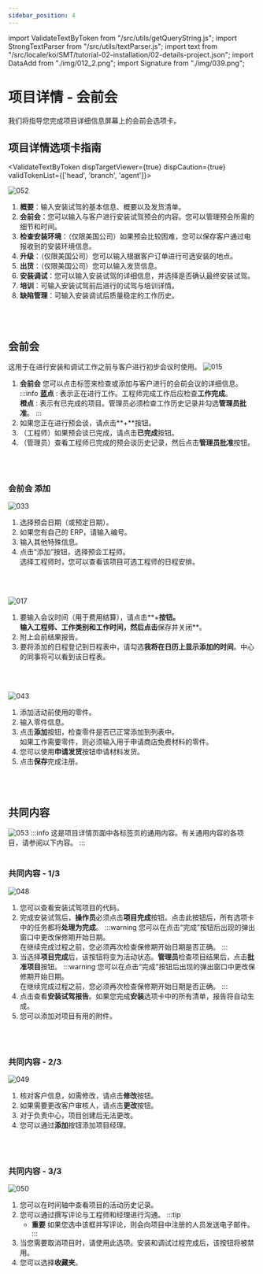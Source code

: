 ```yaml
---
sidebar_position: 4
---
```


import ValidateTextByToken from "/src/utils/getQueryString.js";
import StrongTextParser from "/src/utils/textParser.js";
import text from "/src/locale/ko/SMT/tutorial-02-installation/02-details-project.json";
import DataAdd from "./img/012_2.png";
import Signature from "./img/039.png";

# 项目详情 - 会前会

我们将指导您完成项目详细信息屏幕上的会前会选项卡。

## 项目详情选项卡指南

<ValidateTextByToken dispTargetViewer={true} dispCaution={true} validTokenList={['head', 'branch', 'agent']}>

![052](./img/052.png)
1. **概要**：输入安装试驾的基本信息、概要以及发货清单。
1. **会前会**：您可以输入与客户进行安装试驾预会的内容。您可以管理预会所需的细节和时间。
1. **检查安装环境**：（仅限美国公司）如果预会比较困难，您可以保存客户通过电报收到的安装环境信息。
1. **升级**：（仅限美国公司）您可以输入根据客户订单进行可选安装的地点。
1. **出货**：（仅限美国公司）您可以输入发货信息。
1. **安装调试**：您可以输入安装试驾的详细信息，并选择是否确认最终安装试驾。
1. **培训**：可输入安装试驾前后进行的试驾与培训详情。 
1. **缺陷管理**：可输入安装调试后质量稳定的工作历史。
<br/>
<br/>

## 会前会
这用于在进行安装和调试工作之前与客户进行初步会议时使用。
![015](./img/015.png)
1. **会前会** 您可以点击标签来检查或添加与客户进行的会前会议的详细信息。 
    :::info
    **蓝点** : 表示正在进行工作。工程师完成工作后应检查**工作完成**。
    <br/> **橙点** : 表示有已完成的项目。管理员必须检查工作历史记录并勾选**管理员批准**。
    :::
1. 如果您正在进行预会谈，请点击**+**按钮。
1. （工程师）如果预会谈已完成，请点击**已完成**按钮。
1. （管理员）查看工程师已完成的预会谈历史记录，然后点击**管理员批准**按钮。
<br/>
<br/>

### 会前会 添加
![033](./img/033.png)
1. 选择预会日期（或预定日期）。
1. 如果您有自己的 ERP，请输入编号。
1. 输入其他特殊信息。
1. 点击“添加”按钮，选择预会工程师。
<br/>选择工程师时，您可以查看该项目可选工程师的日程安排。
<br/>
<br/>

![017](./img/017.png)
1. 要输入会议时间（用于费用结算），请点击**+**按钮。<br/>输入工程师、工作类别和工作时间，然后点击**保存并关闭**。
1. 附上会前结果报告。
1. 要将添加的日程登记到日程表中，请勾选**我将在日历上显示添加的时间**。中心的同事将可以看到该日程表。
<br/>
<br/>

![043](./img/043.png)
1. 添加活动前使用的零件。
1. 输入零件信息。
1. 点击**添加**按钮，检查零件是否已正常添加到列表中。<br/>如果工作需要零件，则必须输入用于申请商店免费材料的零件。
1. 您可以使用**申请发货**按钮申请材料发货。
1. 点击**保存**完成注册。
<br/>
<br/>

## 共同内容

![053](./img/053.png)
:::info
    这是项目详情页面中各标签页的通用内容。有关通用内容的各项目，请参阅以下内容。
:::
<br/>
<br/>

### 共同内容 - 1/3
![048](./img/048.png)
1. 您可以查看安装试驾项目的代码。
1. 完成安装试驾后，**操作员**必须点击**项目完成**按钮。点击此按钮后，所有选项卡中的任务都将**处理为完成**。
    :::warning
    您可以在点击“完成”按钮后出现的弹出窗口中更改保修期开始日期。
    <br/>在继续完成过程之前，您必须再次检查保修期开始日期是否正确。
    :::
1. 当选择**项目完成**后，该按钮将变为活动状态。**管理员**检查项目结果后，点击**批准项目**按钮。
    :::warning
    您可以在点击“完成”按钮后出现的弹出窗口中更改保修期开始日期。
    <br/>在继续完成过程之前，您必须再次检查保修期开始日期是否正确。
    :::
1. 点击查看**安装试驾报告**。如果您完成**安装**选项卡中的所有清单，报告将自动生成。
1. 您可以添加对项目有用的附件。
<br/>
<br/>

### 共同内容 - 2/3
![049](./img/049.png)
1. 核对客户信息，如需修改，请点击**修改**按钮。
1. 如果需要更改客户审核人，请点击**更改**按钮。
1. 对于负责中心，项目创建后无法更改。
1. 您可以通过**添加**按钮添加项目经理。
<br/>
<br/>

### 共同内容 - 3/3
![050](./img/050.png)
1. 您可以在时间轴中查看项目的活动历史记录。
1. 您可以通过撰写评论与工程师和经理进行沟通。
    :::tip
    - **重要** 如果您选中该框并写评论，则会向项目中注册的人员发送电子邮件。
    :::
1. 当您需要取消项目时，请使用此选项。安装和调试过程完成后，该按钮将被禁用。
1. 您可以选择**收藏夹**。
</ValidateTextByToken>




